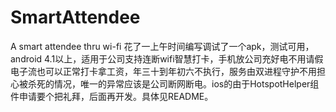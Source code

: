 # SmartAttendee
A smart attendee thru wi-fi
花了一上午时间编写调试了一个apk，测试可用，android 4.1以上，适用于公司支持连断wifi智慧打卡，手机放公司充好电不用请假电子流也可以正常打卡拿工资，年三十到年初六不执行，服务由双进程守护不用担心被杀死的情况，唯一的异常应该是公司断网断电。ios的由于HotspotHelper组件申请要个把礼拜，后面再开发。具体见README。
